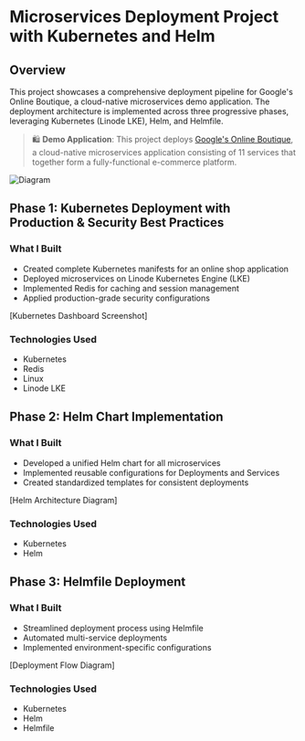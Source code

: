 # Microservices Deployment Project with Kubernetes and Helm

## Overview
This project showcases a comprehensive deployment pipeline for Google's Online Boutique, a cloud-native microservices demo application. The deployment architecture is implemented across three progressive phases, leveraging Kubernetes (Linode LKE), Helm, and Helmfile.

> 🛍️ **Demo Application**: This project deploys [Google's Online Boutique](https://github.com/GoogleCloudPlatform/microservices-demo), a cloud-native microservices application consisting of 11 services that together form a fully-functional e-commerce platform.


![Diagram](https://github.com/Princeton45microservices-helm-deployment1/blob/main/images/diagram.jpg)

## Phase 1: Kubernetes Deployment with Production & Security Best Practices

### What I Built
- Created complete Kubernetes manifests for an online shop application
- Deployed microservices on Linode Kubernetes Engine (LKE)
- Implemented Redis for caching and session management
- Applied production-grade security configurations

[Kubernetes Dashboard Screenshot]

### Technologies Used
- Kubernetes
- Redis
- Linux
- Linode LKE

## Phase 2: Helm Chart Implementation

### What I Built
- Developed a unified Helm chart for all microservices
- Implemented reusable configurations for Deployments and Services
- Created standardized templates for consistent deployments

[Helm Architecture Diagram]

### Technologies Used
- Kubernetes
- Helm

## Phase 3: Helmfile Deployment

### What I Built
- Streamlined deployment process using Helmfile
- Automated multi-service deployments
- Implemented environment-specific configurations

[Deployment Flow Diagram]

### Technologies Used
- Kubernetes
- Helm
- Helmfile

